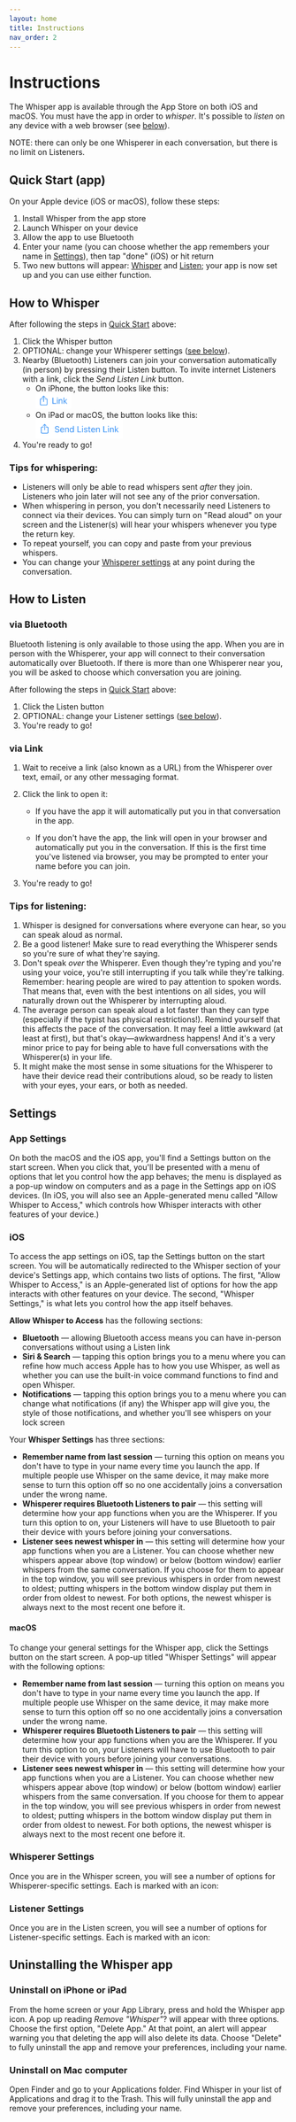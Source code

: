 ```yaml
---
layout: home
title: Instructions
nav_order: 2
---
```


# Instructions

The Whisper app is available through the App Store on both iOS and macOS. You must have the app in order to *whisper*. It's possible to *listen* on any device with a web browser (see [below](#via-link)).

NOTE: there can only be one Whisperer in each conversation, but there is no limit on Listeners.

## Quick Start (app) ##

On your Apple device (iOS or macOS), follow these steps:

1. Install Whisper from the app store
2. Launch Whisper on your device
3. Allow the app to use Bluetooth
4. Enter your name (you can choose whether the app remembers your name in [Settings](#settings)), then tap "done" (iOS) or hit return
5. Two new buttons will appear: [Whisper](#how-to-whisper) and [Listen](#how-to-listen); your app is now set up and you can use either function.

## How to Whisper ##

After following the steps in [Quick Start](#quick-start-app) above:

1. Click the Whisper button
2. OPTIONAL: change your Whisperer settings ([see below](#whisperer-settings)).
3. Nearby (Bluetooth) Listeners can join your conversation automatically (in person) by pressing their Listen button. To invite internet Listeners with a link, click the *Send Listen Link* button.
   * On iPhone, the button looks like this:<br /> <img src="./phone-share-link.png" alt="iPhone Share Link" style="zoom: 40%;" />
   * On iPad or macOS, the button looks like this:<br />
     <img src="./pad-share-link.png" alt="pad-share-link" style="zoom: 26%;" />
4. You're ready to go!
### Tips for whispering:

* Listeners will only be able to read whispers sent *after* they join. Listeners who join later will not see any of the prior conversation.
* When whispering in person, you don't necessarily need Listeners to connect via their devices. You can simply turn on "Read aloud" on your screen and the Listener(s) will hear your whispers whenever you type the return key.
* To repeat yourself, you can copy and paste from your previous whispers.
* You can change your [Whisperer settings](#whisperer-settings) at any point during the conversation.

## How to Listen ##

### via Bluetooth

Bluetooth listening is only available to those using the app. When you are in person with the Whisperer, your app will connect to their conversation automatically over Bluetooth. If there is more than one Whisperer near you, you will be asked to choose which conversation you are joining.

After following the steps in [Quick Start](#quick-start-app) above:

1. Click the Listen button
2. OPTIONAL: change your Listener settings ([see below](#listener-settings)).
3. You're ready to go!

### via Link

1. Wait to receive a link (also known as a URL) from the Whisperer over text, email, or any other messaging format.

2. Click the link to open it:

   * If you have the app it will automatically put you in that conversation in the app.

   * If you don't have the app, the link will open in your browser and automatically put you in the conversation. If this is the first time you've listened via browser, you may be prompted to enter your name before you can join.

3. You're ready to go!

### Tips for listening: ###

1. Whisper is designed for conversations where everyone can hear, so you can speak aloud as normal. 
2. Be a good listener! Make sure to read everything the Whisperer sends so you're sure of what they're saying.
3. Don't speak *over* the Whisperer. Even though they're typing and you're using your voice, you're still interrupting if you talk while they're talking. Remember: hearing people are wired to pay attention to spoken words. That means that, even with the best intentions on all sides, you will naturally drown out the Whisperer by interrupting aloud.
4. The average person can speak aloud a lot faster than they can type (especially if the typist has physical restrictions!). Remind yourself that this affects the pace of the conversation. It may feel a little awkward (at least at first), but that's okay—awkwardness happens! And it's a very minor price to pay for being able to have full conversations with the Whisperer(s) in your life.
5. It might make the most sense in some situations for the Whisperer to have their device read their contributions aloud, so be ready to listen with your eyes, your ears, or both as needed.

## Settings ##

### App Settings ###

On both the macOS and the iOS app, you'll find a Settings button on the start screen. When you click that, you'll be presented with a menu of options that let you control how the app behaves; the menu is displayed as a pop-up window on computers and as a page in the Settings app on iOS devices. (In iOS, you will also see an Apple-generated menu called "Allow Whisper to Access," which controls how Whisper interacts with other features of your device.)

### iOS

To access the app settings on iOS, tap the Settings button on the start screen. You will be automatically redirected to the Whisper section of your device's Settings app, which contains two lists of options. The first, "Allow Whisper to Access," is an Apple-generated list of options for how the app interacts with other features on your device. The second, "Whisper Settings," is what lets you control how the app itself behaves. 

**Allow Whisper to Access** has the following sections:

* **Bluetooth** — allowing Bluetooth access means you can have in-person conversations without using a Listen link
* **Siri & Search** — tapping this option brings you to a menu where you can refine how much access Apple has to how you use Whisper, as well as whether you can use the built-in voice command functions to find and open Whisper.
* **Notifications** — tapping this option brings you to a menu where you can change what notifications (if any) the Whisper app will give you, the style of those notifications, and whether you'll see whispers on your lock screen

 Your **Whisper Settings** has three sections:

* **Remember name from last session** — turning this option on means you don't have to type in your name every time you launch the app. If multiple people use Whisper on the same device, it may make more sense to turn this option off so no one accidentally joins a conversation under the wrong name.
* **Whisperer requires Bluetooth Listeners to pair** — this setting will determine how your app functions when you are the Whisperer. If you turn this option to on, your Listeners will have to use Bluetooth to pair their device with yours before joining your conversations.
* **Listener sees newest whisper in** — this setting will determine how your app functions when you are a Listener. You can choose whether new whispers appear above (top window) or below (bottom window) earlier whispers from the same conversation. If you choose for them to appear in the top window, you will see previous whispers in order from newest to oldest; putting whispers in the bottom window display put them in order from oldest to newest. For both options, the newest whisper is always next to the most recent one before it.

#### macOS

To change your general settings for the Whisper app, click the Settings button on the start screen. A pop-up titled "Whisper Settings" will appear with the following options:

* **Remember name from last session** — turning this option on means you don't have to type in your name every time you launch the app. If multiple people use Whisper on the same device, it may make more sense to turn this option off so no one accidentally joins a conversation under the wrong name.
* **Whisperer requires Bluetooth Listeners to pair** — this setting will determine how your app functions when you are the Whisperer. If you turn this option to on, your Listeners will have to use Bluetooth to pair their device with yours before joining your conversations.
* **Listener sees newest whisper in** — this setting will determine how your app functions when you are a Listener. You can choose whether new whispers appear above (top window) or below (bottom window) earlier whispers from the same conversation. If you choose for them to appear in the top window, you will see previous whispers in order from newest to oldest; putting whispers in the bottom window display put them in order from oldest to newest. For both options, the newest whisper is always next to the most recent one before it.

### Whisperer Settings ###

Once you are in the Whisper screen, you will see a number of options for Whisperer-specific settings. Each is marked with an icon:



### Listener Settings ###

Once you are in the Listen screen, you will see a number of options for Listener-specific settings. Each is marked with an icon:



## Uninstalling the Whisper app

### Uninstall on iPhone or iPad

From the home screen or your App Library, press and hold the Whisper app icon. A pop up reading *Remove "Whisper"*? will appear with three options. Choose the first option, "Delete App." At that point, an alert will appear warning you that deleting the app will also delete its data. Choose "Delete" to fully uninstall the app and remove your preferences, including your name.

### Uninstall on Mac computer

Open Finder and go to your Applications folder. Find Whisper in your list of Applications and drag it to the Trash. This will fully uninstall the app and remove your preferences, including your name.

